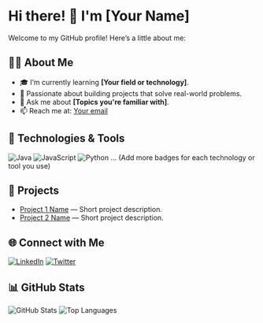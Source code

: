 # Hi there! 👋 I'm [Your Name]

Welcome to my GitHub profile! Here’s a little about me:

## 👨‍💻 About Me
- 🎓 I’m currently learning **[Your field or technology]**.
- 🌱 Passionate about building projects that solve real-world problems.
- 💬 Ask me about **[Topics you're familiar with]**.
- 📫 Reach me at: [Your email](mailto:your-email@example.com)

## 🔧 Technologies & Tools
![Java](https://img.shields.io/badge/Java-ED8B00?style=for-the-badge&logo=java&logoColor=white)
![JavaScript](https://img.shields.io/badge/JavaScript-323330?style=for-the-badge&logo=javascript&logoColor=F7DF1E)
![Python](https://img.shields.io/badge/Python-3670A0?style=for-the-badge&logo=python&logoColor=ffdd54)
... (Add more badges for each technology or tool you use)

## 🚀 Projects
- [Project 1 Name](https://github.com/username/project1) — Short project description.
- [Project 2 Name](https://github.com/username/project2) — Short project description.

## 🌐 Connect with Me
[![LinkedIn](https://img.shields.io/badge/LinkedIn-0A66C2?style=for-the-badge&logo=linkedin&logoColor=white)](https://linkedin.com/in/your-linkedin-username)
[![Twitter](https://img.shields.io/badge/Twitter-1DA1F2?style=for-the-badge&logo=twitter&logoColor=white)](https://twitter.com/your-twitter-username)

## 📊 GitHub Stats
![GitHub Stats](https://github-readme-stats.vercel.app/api?username=your-username&show_icons=true&theme=radical)
![Top Languages](https://github-readme-stats.vercel.app/api/top-langs/?username=your-username&layout=compact&theme=radical)

